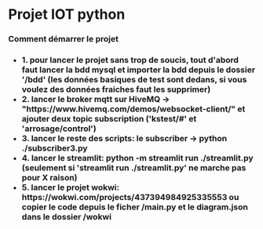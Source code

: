 <h1>Projet IOT python</h1>

<h3>Comment démarrer le projet<h3>
<ul>
    <li>1. pour lancer le projet sans trop de soucis, tout d'abord faut lancer la bdd mysql et importer la bdd depuis le dossier '/bdd' (les données basiques de test sont dedans, si vous voulez des données fraiches faut les supprimer)</li>
    <li>2. lancer le broker mqtt sur HiveMQ -> "https://www.hivemq.com/demos/websocket-client/" et ajouter deux topic subscription ('kstest/#' et 'arrosage/control')</li>
    <li>3. lancer le reste des scripts: le subscriber -> python ./subscriber3.py</li>
    <li>4. lancer le streamlit: python -m streamlit run ./streamlit.py (seulement si 'streamlit run ./streamlit.py' ne marche pas pour X raison)</li>
    <li>5. lancer le projet wokwi: https://wokwi.com/projects/437394984925335553 ou copier le code depuis le ficher /main.py et le diagram.json dans le dossier /wokwi</li>
</ul>